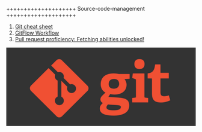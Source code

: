 
++++++++++++++++++++ Source-code-management ++++++++++++++++++++ 

1. [Git cheat sheet](https://about.gitlab.com/images/press/git-cheat-sheet.pdf)
2. [GitFlow Workflow](https://www.atlassian.com/git/tutorials/comparing-workflows/gitflow-workflow)
3. [Pull request proficiency: Fetching abilities unlocked!](https://www.atlassian.com/git/articles/pull-request-proficiency-fetching-abilities-unlocked)

![source code management](image.png)
